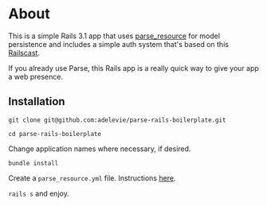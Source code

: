 # About

This is a simple Rails 3.1 app that uses [parse_resource](http://github.com/adelevie/parse_resource) for model persistence and includes a simple auth system that's based on this [Railscast](http://asciicasts.com/episodes/250-authentication-from-scratch).

If you already use Parse, this Rails app is a really quick way to give your app a web presence.

## Installation

`git clone git@github.com:adelevie/parse-rails-boilerplate.git`

`cd parse-rails-boilerplate`

Change application names where necessary, if desired.

`bundle install`

Create a `parse_resource.yml` file. Instructions [here](https://github.com/adelevie/parse_resource/blob/master/README.md).

`rails s` and enjoy.

